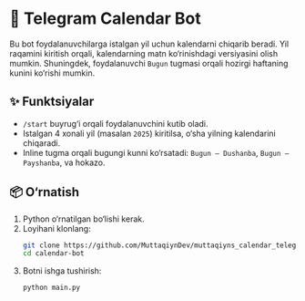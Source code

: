 # 📅 Telegram Calendar Bot

Bu bot foydalanuvchilarga istalgan yil uchun kalendarni chiqarib beradi. Yil raqamini kiritish orqali, kalendarning matn ko‘rinishdagi versiyasini olish mumkin. Shuningdek, foydalanuvchi `Bugun` tugmasi orqali hozirgi haftaning kunini ko‘rishi mumkin.

## ✨ Funktsiyalar

- `/start` buyrug‘i orqali foydalanuvchini kutib oladi.
- Istalgan 4 xonali yil (masalan `2025`) kiritilsa, o‘sha yilning kalendarini chiqaradi.
- Inline tugma orqali bugungi kunni ko‘rsatadi: `Bugun — Dushanba`, `Bugun — Payshanba`, va hokazo.

## 📦 O‘rnatish

1. Python o‘rnatilgan bo‘lishi kerak.
2. Loyihani klonlang:
   ```bash
   git clone https://github.com/MuttaqiynDev/muttaqiyns_calendar_telegram_bot.git
   cd calendar-bot
   
3. Botni ishga tushirish:
   ```bash
   python main.py
   

  
